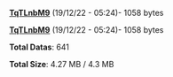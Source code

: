[**TqTLnbM9**](/data/TqTLnbM9.txt) (19/12/22 - 05:24)- 1058 bytes

[**TqTLnbM9**](/data/TqTLnbM9.txt) (19/12/22 - 05:24)- 1058 bytes

**Total Datas**: 641

**Total Size**: 4.27 MB / 4.3 MB